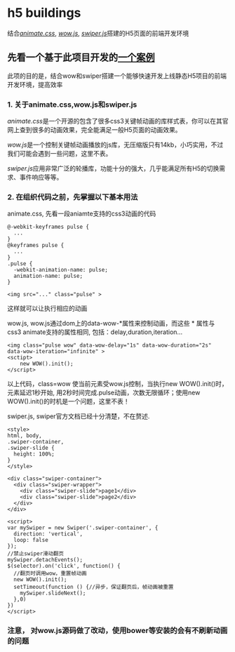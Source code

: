 # h5 buildings
结合[*animate.css*](https://daneden.github.io/animate.css/), [*wow.js*](http://mynameismatthieu.com/WOW/), [*swiper.js*](http://www.swiper.com.cn/)搭建的H5页面的前端开发环境

## 先看一个基于此项目开发的[一个案例](http://eomanager.catcherchina.com/)
此项的目的是，结合wow和swiper搭建一个能够快速开发上线静态H5项目的前端开发环境，提高效率
### 1. 关于animate.css,wow.js和swiper.js
*animate.css*是一个开源的包含了很多css3关键帧动画的库样式表，你可以在其官网上查到很多的动画效果，完全能满足一般H5页面的动画效果。


*wow.js*是一个控制关键帧动画播放的js库，无压缩版只有14kb，小巧实用，不过我们可能会遇到一些问题，这里不表。


*swiper.js*应用非常广泛的轮播库，功能十分的强大，几乎能满足所有H5的切换需求、事件响应等等。
### 2. 在组织代码之前，先掌握以下基本用法


animate.css, 先看一段aniamte支持的css3动画的代码
```
@-webkit-keyframes pulse {
  ...
}
@keyframes pulse {
  ...
}
.pulse {
  -webkit-animation-name: pulse;
  animation-name: pulse;
}
```

```
<img src="..." class="pulse" >
```
这样就可以让<img>执行相应的动画


wow.js, wow.js通过dom上的data-wow-*属性来控制动画，而这些 * 属性与 css3 animate支持的属性相同, 包括：delay,duration,iteration...
```
<img class="pulse wow" data-wow-delay="1s" data-wow-duration="2s" data-wow-iteration="infinite" >
<sctipt>
    new WOW().init();
</script>
```
以上代码，class=wow 使当前元素受wow.js控制，当执行new WOW().init()时，元素延迟1秒开始, 用2秒时间完成.pulse动画，次数无限循环；使用new WOW().init()的时机是一个问题，这里不表！


swiper.js, swiper官方文档已经十分清楚，不在赘述.
```
<style>
html, body,
.swiper-container,
.swiper-slide {
  height: 100%;
}
</style>
```
```
<div class="swiper-container">
  <div class="swiper-wrapper">
    <div class="swiper-slide">page1</div>
    <div class="swiper-slide">page2</div>
  </div>
</div>
```
```
<script>
var mySwiper = new Swiper('.swiper-container', {
  direction: 'vertical',
  loop: false
});
//禁止swiper滑动翻页
mySwiper.detachEvents();
$(selector).on('click', function() {
  //翻页时调用wow，重置帧动画
  new WOW().init();
  setTimeout(function () {//异步，保证翻页后，帧动画被重置
    mySwiper.slideNext();
  },0)
})
</script>
```

### 注意， 对wow.js源码做了改动，使用bower等安装的会有不刷新动画的问题
